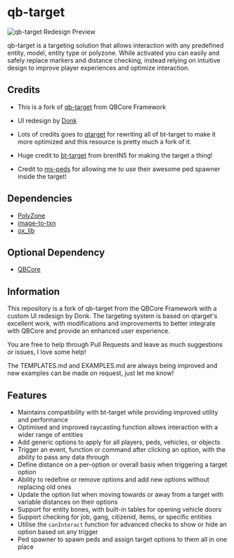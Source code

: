 # qb-target

![qb-target Redesign Preview](https://r2.fivemanage.com/FRw2ddkmLRukwaZQAXbys/qbtarget.png)

qb-target is a targeting solution that allows interaction with any predefined entity, model, entity type or polyzone. While activated you can easily and safely replace markers and distance checking, instead relying on intuitive design to improve player experiences and optimize interaction.

## Credits

* This is a fork of [qb-target](https://github.com/qbcore-framework/qb-target) from QBCore Framework

* UI redesign by [Donk](https://github.com/Alivemonstor)

* Lots of credits goes to [qtarget](https://github.com/overextended/qtarget) for rewriting all of bt-target to make it more optimized and this resource is pretty much a fork of it.

* Huge credit to [bt-target](https://github.com/brentN5/bt-target) from brentN5 for making the target a thing!

* Credit to [ms-peds](https://github.com/MiddleSkillz/ms-peds) for allowing me to use their awesome ped spawner inside the target!

## Dependencies

* [PolyZone](https://github.com/mkafrin/PolyZone)
* [image-to-txn](https://github.com/logan-mcgee/image-to-txn)
* [ox_lib](https://github.com/overextended/ox_lib)

## Optional Dependency

* [QBCore](https://github.com/qbcore-framework/qb-core)

## Information

This repository is a fork of qb-target from the QBCore Framework with a custom UI redesign by Donk. The targeting system is based on qtarget's excellent work, with modifications and improvements to better integrate with QBCore and provide an enhanced user experience.

You are free to help through Pull Requests and leave as much suggestions or issues, I love some help!

The TEMPLATES.md and EXAMPLES.md are always being improved and new examples can be made on request, just let me know!

## Features
- Maintains compatibility with bt-target while providing improved utility and performance
- Optimised and improved raycasting function allows interaction with a wider range of entities
- Add generic options to apply for all players, peds, vehicles, or objects
- Trigger an event, function or command after clicking an option, with the ability to pass any data through
- Define distance on a per-option or overall basis when triggering a target option
- Ability to redefine or remove options and add new options without replacing old ones
- Update the option list when moving towards or away from a target with variable distances on their options
- Support for entity bones, with built-in tables for opening vehicle doors
- Support checking for job, gang, citizenid, items, or specific entities
- Utilise the `canInteract` function for advanced checks to show or hide an option based on any trigger
- Ped spawner to spawn peds and assign target options to them all in one place
